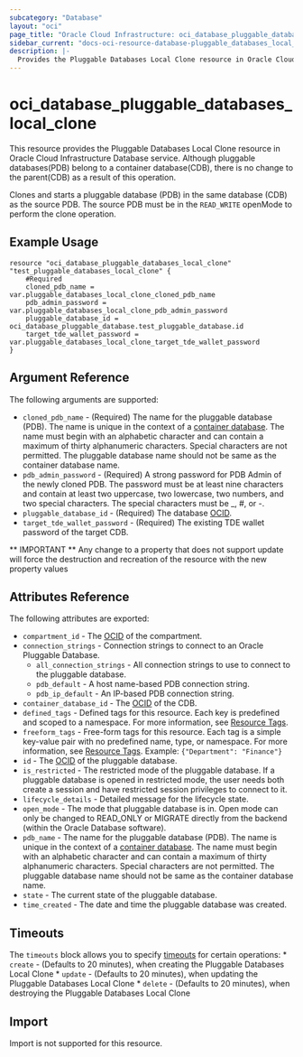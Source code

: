 ```yaml
---
subcategory: "Database"
layout: "oci"
page_title: "Oracle Cloud Infrastructure: oci_database_pluggable_databases_local_clone"
sidebar_current: "docs-oci-resource-database-pluggable_databases_local_clone"
description: |-
  Provides the Pluggable Databases Local Clone resource in Oracle Cloud Infrastructure Database service
---
```


# oci_database_pluggable_databases_local_clone
This resource provides the Pluggable Databases Local Clone resource in Oracle Cloud Infrastructure Database service. Although pluggable databases(PDB) belong to a container database(CDB), there is no change to the parent(CDB) as a result of this operation.

Clones and starts a pluggable database (PDB) in the same database (CDB) as the source PDB. The source PDB must be in the `READ_WRITE` openMode to perform the clone operation.


## Example Usage

```hcl
resource "oci_database_pluggable_databases_local_clone" "test_pluggable_databases_local_clone" {
	#Required
	cloned_pdb_name = var.pluggable_databases_local_clone_cloned_pdb_name
	pdb_admin_password = var.pluggable_databases_local_clone_pdb_admin_password
	pluggable_database_id = oci_database_pluggable_database.test_pluggable_database.id
	target_tde_wallet_password = var.pluggable_databases_local_clone_target_tde_wallet_password
}
```

## Argument Reference

The following arguments are supported:

* `cloned_pdb_name` - (Required) The name for the pluggable database (PDB). The name is unique in the context of a [container database](https://docs.cloud.oracle.com/iaas/api/#/en/database/latest/Database/). The name must begin with an alphabetic character and can contain a maximum of thirty alphanumeric characters. Special characters are not permitted. The pluggable database name should not be same as the container database name.
* `pdb_admin_password` - (Required) A strong password for PDB Admin of the newly cloned PDB. The password must be at least nine characters and contain at least two uppercase, two lowercase, two numbers, and two special characters. The special characters must be _, \#, or -.
* `pluggable_database_id` - (Required) The database [OCID](https://docs.cloud.oracle.com/iaas/Content/General/Concepts/identifiers.htm).
* `target_tde_wallet_password` - (Required) The existing TDE wallet password of the target CDB.


** IMPORTANT **
Any change to a property that does not support update will force the destruction and recreation of the resource with the new property values

## Attributes Reference

The following attributes are exported:

* `compartment_id` - The [OCID](https://docs.cloud.oracle.com/iaas/Content/General/Concepts/identifiers.htm) of the compartment.
* `connection_strings` - Connection strings to connect to an Oracle Pluggable Database. 
	* `all_connection_strings` - All connection strings to use to connect to the pluggable database.
	* `pdb_default` - A host name-based PDB connection string.
	* `pdb_ip_default` - An IP-based PDB connection string.
* `container_database_id` - The [OCID](https://docs.cloud.oracle.com/iaas/Content/General/Concepts/identifiers.htm) of the CDB.
* `defined_tags` - Defined tags for this resource. Each key is predefined and scoped to a namespace. For more information, see [Resource Tags](https://docs.cloud.oracle.com/iaas/Content/General/Concepts/resourcetags.htm). 
* `freeform_tags` - Free-form tags for this resource. Each tag is a simple key-value pair with no predefined name, type, or namespace. For more information, see [Resource Tags](https://docs.cloud.oracle.com/iaas/Content/General/Concepts/resourcetags.htm).  Example: `{"Department": "Finance"}` 
* `id` - The [OCID](https://docs.cloud.oracle.com/iaas/Content/General/Concepts/identifiers.htm) of the pluggable database.
* `is_restricted` - The restricted mode of the pluggable database. If a pluggable database is opened in restricted mode, the user needs both create a session and have restricted session privileges to connect to it. 
* `lifecycle_details` - Detailed message for the lifecycle state.
* `open_mode` - The mode that pluggable database is in. Open mode can only be changed to READ_ONLY or MIGRATE directly from the backend (within the Oracle Database software). 
* `pdb_name` - The name for the pluggable database (PDB). The name is unique in the context of a [container database](https://docs.cloud.oracle.com/iaas/api/#/en/database/latest/Database/). The name must begin with an alphabetic character and can contain a maximum of thirty alphanumeric characters. Special characters are not permitted. The pluggable database name should not be same as the container database name.
* `state` - The current state of the pluggable database.
* `time_created` - The date and time the pluggable database was created.

## Timeouts

The `timeouts` block allows you to specify [timeouts](https://registry.terraform.io/providers/hashicorp/oci/latest/docs/guides/changing_timeouts) for certain operations:
	* `create` - (Defaults to 20 minutes), when creating the Pluggable Databases Local Clone
	* `update` - (Defaults to 20 minutes), when updating the Pluggable Databases Local Clone
	* `delete` - (Defaults to 20 minutes), when destroying the Pluggable Databases Local Clone


## Import

Import is not supported for this resource.

